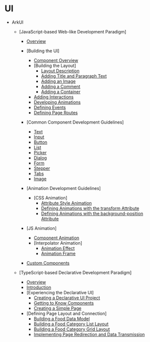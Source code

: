 # UI

- ArkUI
    - [JavaScript-based Web-like Development Paradigm]
        - [Overview](ui-js-overview.md)
        - [Building the UI]
            - [Component Overview](ui-js-building-ui-component.md)
            - [Building the Layout]
                - [Layout Description](ui-js-building-ui-layout-intro.md)
                - [Adding Title and Paragraph Text](ui-js-building-ui-layout-text.md)
                - [Adding an Image](ui-js-building-ui-layout-image.md)
                - [Adding a Comment](ui-js-building-ui-layout-comment.md)
                - [Adding a Container](ui-js-building-ui-layout-external-container.md)
            - [Adding Interactions](ui-js-building-ui-interactions.md)
            - [Developing Animations](ui-js-building-ui-animation.md)
            - [Defining Events](ui-js-building-ui-event.md)
            - [Defining Page Routes](ui-js-building-ui-routes.md)
        - [Common Component Development Guidelines]
            - [Text](ui-js-components-text.md)
            - [Input](ui-js-components-input.md)
            - [Button](ui-js-components-button.md)
            - [List](ui-js-components-list.md)
            - [Picker](ui-js-components-picker.md)
            - [Dialog](ui-js-components-dialog.md)
            - [Form](ui-js-components-form.md)
            - [Stepper](ui-js-components-stepper.md)
            - [Tabs](ui-js-component-tabs.md)
            - [Image](ui-js-components-images.md)
        - [Animation Development Guidelines]
            - [CSS Animation]
                - [Attribute Style Animation](ui-js-animate-attribute-style.md)
                - [Defining Animations with the transform Attribute](ui-js-animate-transform.md)
                - [Defining Animations with the background-position Attribute](ui-js-animate-background-position-style.md)
        -   [JS Animation]
            -   [Component Animation](ui-js-animate-component.md)
            -   [Interpolator Animation]
                -   [Animation Effect](ui-js-animate-dynamic-effects.md)
                -   [Animation Frame](ui-js-animate-frame.md)

        - [Custom Components](ui-js-custom-components.md)

    -   [TypeScript-based Declarative Development Paradigm]
        -   [Overview](ui-ts-overview.md)
        -   [Introduction](ui-ts-developing-intro.md)
        -   [Experiencing the Declarative UI]
            -   [Creating a Declarative UI Project](ui-ts-creating-project.md)
            -   [Getting to Know Components](ui-ts-components.md)
            -   [Creating a Simple Page](ui-ts-creating-simple-page.md)
        -   [Defining Page Layout and Connection]
            -   [Building a Food Data Model](ui-ts-building-data-model.md)
            -   [Building a Food Category List Layout](ui-ts-building-category-list-layout.md)
            -   [Building a Food Category Grid Layout](ui-ts-building-category-grid-layout.md)
            -   [Implementing Page Redirection and Data Transmission](ui-ts-page-redirection-data-transmission.md)

